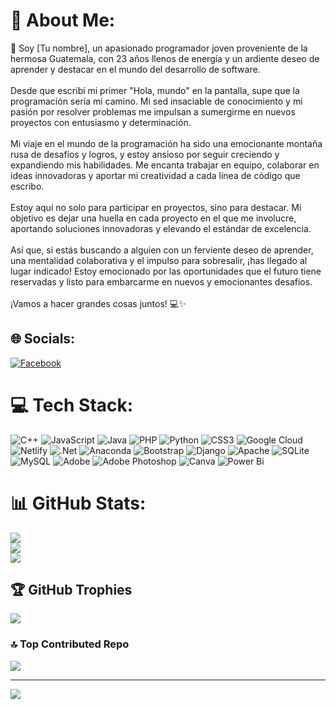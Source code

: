 # 💫 About Me:
 👋 Soy [Tu nombre], un apasionado programador joven proveniente de la hermosa Guatemala, con 23 años llenos de energía y un ardiente deseo de aprender y destacar en el mundo del desarrollo de software.<br><br>Desde que escribí mi primer "Hola, mundo" en la pantalla, supe que la programación sería mi camino. Mi sed insaciable de conocimiento y mi pasión por resolver problemas me impulsan a sumergirme en nuevos proyectos con entusiasmo y determinación.<br><br>Mi viaje en el mundo de la programación ha sido una emocionante montaña rusa de desafíos y logros, y estoy ansioso por seguir creciendo y expandiendo mis habilidades. Me encanta trabajar en equipo, colaborar en ideas innovadoras y aportar mi creatividad a cada línea de código que escribo.<br><br>Estoy aquí no solo para participar en proyectos, sino para destacar. Mi objetivo es dejar una huella en cada proyecto en el que me involucre, aportando soluciones innovadoras y elevando el estándar de excelencia.<br><br>Así que, si estás buscando a alguien con un ferviente deseo de aprender, una mentalidad colaborativa y el impulso para sobresalir, ¡has llegado al lugar indicado! Estoy emocionado por las oportunidades que el futuro tiene reservadas y listo para embarcarme en nuevos y emocionantes desafíos.<br><br>¡Vamos a hacer grandes cosas juntos! 💻✨


## 🌐 Socials:
[![Facebook](https://img.shields.io/badge/Facebook-%231877F2.svg?logo=Facebook&logoColor=white)](https://facebook.com/https://www.facebook.com/dalioantonio.miranda/) 

# 💻 Tech Stack:
![C++](https://img.shields.io/badge/c++-%2300599C.svg?style=for-the-badge&logo=c%2B%2B&logoColor=white) ![JavaScript](https://img.shields.io/badge/javascript-%23323330.svg?style=for-the-badge&logo=javascript&logoColor=%23F7DF1E) ![Java](https://img.shields.io/badge/java-%23ED8B00.svg?style=for-the-badge&logo=openjdk&logoColor=white) ![PHP](https://img.shields.io/badge/php-%23777BB4.svg?style=for-the-badge&logo=php&logoColor=white) ![Python](https://img.shields.io/badge/python-3670A0?style=for-the-badge&logo=python&logoColor=ffdd54) ![CSS3](https://img.shields.io/badge/css3-%231572B6.svg?style=for-the-badge&logo=css3&logoColor=white) ![Google Cloud](https://img.shields.io/badge/GoogleCloud-%234285F4.svg?style=for-the-badge&logo=google-cloud&logoColor=white) ![Netlify](https://img.shields.io/badge/netlify-%23000000.svg?style=for-the-badge&logo=netlify&logoColor=#00C7B7) ![.Net](https://img.shields.io/badge/.NET-5C2D91?style=for-the-badge&logo=.net&logoColor=white) ![Anaconda](https://img.shields.io/badge/Anaconda-%2344A833.svg?style=for-the-badge&logo=anaconda&logoColor=white) ![Bootstrap](https://img.shields.io/badge/bootstrap-%238511FA.svg?style=for-the-badge&logo=bootstrap&logoColor=white) ![Django](https://img.shields.io/badge/django-%23092E20.svg?style=for-the-badge&logo=django&logoColor=white) ![Apache](https://img.shields.io/badge/apache-%23D42029.svg?style=for-the-badge&logo=apache&logoColor=white) ![SQLite](https://img.shields.io/badge/sqlite-%2307405e.svg?style=for-the-badge&logo=sqlite&logoColor=white) ![MySQL](https://img.shields.io/badge/mysql-%2300000f.svg?style=for-the-badge&logo=mysql&logoColor=white) ![Adobe](https://img.shields.io/badge/adobe-%23FF0000.svg?style=for-the-badge&logo=adobe&logoColor=white) ![Adobe Photoshop](https://img.shields.io/badge/adobe%20photoshop-%2331A8FF.svg?style=for-the-badge&logo=adobe%20photoshop&logoColor=white) ![Canva](https://img.shields.io/badge/Canva-%2300C4CC.svg?style=for-the-badge&logo=Canva&logoColor=white) ![Power Bi](https://img.shields.io/badge/power_bi-F2C811?style=for-the-badge&logo=powerbi&logoColor=black)
# 📊 GitHub Stats:
![](https://github-readme-stats.vercel.app/api?username=Theanto2001&theme=tokyonight&hide_border=false&include_all_commits=false&count_private=false)<br/>
![](https://github-readme-streak-stats.herokuapp.com/?user=Theanto2001&theme=tokyonight&hide_border=false)<br/>
![](https://github-readme-stats.vercel.app/api/top-langs/?username=Theanto2001&theme=tokyonight&hide_border=false&include_all_commits=false&count_private=false&layout=compact)

## 🏆 GitHub Trophies
![](https://github-profile-trophy.vercel.app/?username=Theanto2001&theme=gitdimmed&no-frame=false&no-bg=true&margin-w=4)

### 🔝 Top Contributed Repo
![](https://github-contributor-stats.vercel.app/api?username=Theanto2001&limit=5&theme=dark&combine_all_yearly_contributions=true)

---
[![](https://visitcount.itsvg.in/api?id=Theanto2001&icon=0&color=0)](https://visitcount.itsvg.in)

<!-- Proudly created with GPRM ( https://gprm.itsvg.in ) -->
